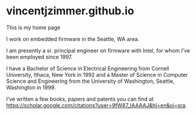 # vincentjzimmer.github.io

This is my home page

I work on embedded firmware in the Seattle, WA area.

I am presently a sr. principal engineer on firmware with Intel, for whom I've been employed since 1997.

I have a Bachelor of Science in Electrical Engineering from Cornell University, Ithaca, New York in 1992 and a Master of Science in Computer Science and Engineering from the University of Washington, Seattle, Washington in 1999.

I've written a few books, papers and patents you can find at https://scholar.google.com/citations?user=9fW87_IAAAAJ&hl=en&oi=sra.


